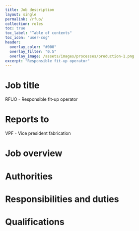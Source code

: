 ```yaml
---
title: Job description
layout: single
permalink: /rfuo/
collection: roles
toc: true
toc_label: "Table of contents"
toc_icon: "user-cog"
header:
  overlay_color: "#000"
  overlay_filter: "0.5"
  overlay_image: /assets/images/processes/production-1.png
excerpt: "Responsible fit-up operator"
---
```

# Job title
RFUO - Responsible fit-up operator

# Reports to
VPF - Vice president fabrication

# Job overview

# Authorities

# Responsibilities and duties

# Qualifications
